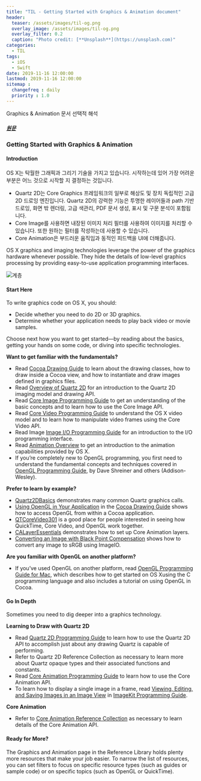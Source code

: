 ```yaml
---
title: "TIL - Getting Started with Graphics & Animation document"
header:
  teaser: /assets/images/til-og.png
  overlay_image: /assets/images/til-og.png
  overlay_filter: 0.2
  caption: "Photo credit: [**Unsplash**](https://unsplash.com)"
categories:
  - TIL
tags:
  - iOS
  - Swift
date: 2019-11-16 12:00:00
lastmod: 2019-11-16 12:00:00
sitemap :
  changefreq : daily
  priority : 1.0
---
```


Graphics & Animation 문서 선택적 해석

##### [원문](https://developer.apple.com/library/archive/referencelibrary/GettingStarted/GS_GraphicsImaging/_index.html)

### Getting Started with Graphics & Animation

#### Introduction

OS X는 탁월한 그래픽과 그리기 기술을 가지고 있습니다. 시작하는데 있어 가장 어려운 부분은 어느 것으로 시작할 지 결정하는 것입니다.

- Quartz 2D는 Core Graphics 프레임워크의 일부로 해상도 및 장치 독립적인 고급 2D 드로잉 엔진입니다. Quartz 2D의 강력한 기능은 투명한 레이어들과 path 기반 드로잉, 화면 밖 렌더링, 고급 색관리, PDF 문서 생성, 표시 및 구문 분석이 포함됩니다.
- Core Image를 사용하면 내장된 이미지 처리 필터를 사용하여 이미지를 처리할 수 있습니다. 또한 원하는 필터를 작성하는데 사용할 수 있습니다.
- Core Animation은 부드러운 움직임과 동적인 피드백을 UI에 더해줍니다.

OS X graphics and imaging technologies leverage the power of the graphics hardware whenever possible. They hide the details of low-level graphics processing by providing easy-to-use application programming interfaces.

![계층](https://developer.apple.com/library/archive/referencelibrary/GettingStarted/GS_GraphicsImaging/art/gs_graphics3_01.jpg)

#### Start Here

To write graphics code on OS X, you should:

- Decide whether you need to do 2D or 3D graphics.
- Determine whether your application needs to play back video or movie samples.

Choose next how you want to get started—by reading about the basics, getting your hands on some code, or diving into specific technologies.

**Want to get familiar with the fundamentals?**

- Read [Cocoa Drawing Guide](https://developer.apple.com/library/archive/documentation/Cocoa/Conceptual/CocoaDrawingGuide/Introduction/Introduction.html#//apple_ref/doc/uid/TP40003290) to learn about the drawing classes, how to draw inside a Cocoa view, and how to instantiate and draw images defined in graphics files.
- Read [Overview of Quartz 2D](https://developer.apple.com/library/archive/documentation/GraphicsImaging/Conceptual/drawingwithquartz2d/dq_overview/dq_overview.html#//apple_ref/doc/uid/TP30001066-CH202) for an introduction to the Quartz 2D imaging model and drawing API.
- Read [Core Image Programming Guide](https://developer.apple.com/library/archive/documentation/GraphicsImaging/Conceptual/CoreImaging/ci_intro/ci_intro.html#//apple_ref/doc/uid/TP30001185) to get an understanding of the basic concepts and to learn how to use the Core Image API.
- Read [Core Video Programming Guide](https://developer.apple.com/library/archive/documentation/GraphicsImaging/Conceptual/CoreVideo/CVProg_Intro/CVProg_Intro.html#//apple_ref/doc/uid/TP40001536) to understand the OS X video model and to learn how to manipulate video frames using the Core Video API.
- Read Image [Image I/O Programming Guide](https://developer.apple.com/library/archive/documentation/GraphicsImaging/Conceptual/ImageIOGuide/imageio_intro/ikpg_intro.html#//apple_ref/doc/uid/TP40005462) for an introduction to the I/O programming interface.
- Read [Animation Overview](https://developer.apple.com/library/archive/documentation/GraphicsImaging/Conceptual/Animation_Overview/Introduction/Introduction.html#//apple_ref/doc/uid/TP40004952) to get an introduction to the animation capabilities provided by OS X.
- If you’re completely new to OpenGL programming, you first need to understand the fundamental concepts and techniques covered in [OpenGL Programming Guide](http://www.opengl.org/documentation/red_book/), by Dave Shreiner and others (Addison-Wesley).

**Prefer to learn by example?**

- [Quartz2DBasics](https://developer.apple.com/library/archive/samplecode/Quartz2DBasics/Introduction/Intro.html#//apple_ref/doc/uid/DTS10003975) demonstrates many common Quartz graphics calls.
- [Using OpenGL in Your Application](https://developer.apple.com/library/archive/documentation/Cocoa/Conceptual/CocoaDrawingGuide/QuartzOpenGL/QuartzOpenGL.html#//apple_ref/doc/uid/TP40003290-CH211-BAAECJDJ) in the [Cocoa Drawing Guide](https://developer.apple.com/library/archive/documentation/Cocoa/Conceptual/CocoaDrawingGuide/Introduction/Introduction.html#//apple_ref/doc/uid/TP40003290) shows how to access OpenGL from within a Cocoa application.
- [QTCoreVideo301](https://developer.apple.com/library/archive/samplecode/QTCoreVideo301/Introduction/Intro.html#//apple_ref/doc/uid/DTS40007785) is a good place for people interested in seeing how QuickTime, Core Video, and OpenGL work together.
- [CALayerEssentials](https://developer.apple.com/library/archive/samplecode/CALayerEssentials/Introduction/Intro.html#//apple_ref/doc/uid/DTS40008029) demonstrates how to set up Core Animation layers.
- [Converting an Image with Black Point Compensation](https://developer.apple.com/library/archive/samplecode/convertImage/Introduction/Intro.html#//apple_ref/doc/uid/DTS40013498) shows how to convert any image to sRGB using ImageIO.

**Are you familiar with OpenGL on another platform?**

- If you’ve used OpenGL on another platform, read [OpenGL Programming Guide for Mac](https://developer.apple.com/library/archive/documentation/GraphicsImaging/Conceptual/OpenGL-MacProgGuide/opengl_intro/opengl_intro.html#//apple_ref/doc/uid/TP40001987), which describes how to get started on OS Xusing the C programming language and also includes a tutorial on using OpenGL in Cocoa.



#### Go In Depth

Sometimes you need to dig deeper into a graphics technology.

**Learning to Draw with Quartz 2D**

- Read [Quartz 2D Programming Guide](https://developer.apple.com/library/archive/documentation/GraphicsImaging/Conceptual/drawingwithquartz2d/Introduction/Introduction.html#//apple_ref/doc/uid/TP30001066) to learn how to use the Quartz 2D API to accomplish just about any drawing Quartz is capable of performing.
- Refer to Quartz 2D Reference Collection as necessary to learn more about Quartz opaque types and their associated functions and constants.
- Read [Core Animation Programming Guide](https://developer.apple.com/library/archive/documentation/Cocoa/Conceptual/CoreAnimation_guide/Introduction/Introduction.html#//apple_ref/doc/uid/TP40004514) to learn how to use the Core Animation API.
- To learn how to display a single image in a frame, read [Viewing, Editing, and Saving Images in an Image View](https://developer.apple.com/library/archive/documentation/GraphicsImaging/Conceptual/ImageKitProgrammingGuide/ImageViews/ImageViews.html#//apple_ref/doc/uid/TP40004907-CH4) in [ImageKit Programming Guide](https://developer.apple.com/library/archive/documentation/GraphicsImaging/Conceptual/ImageKitProgrammingGuide/Introduction/Introduction.html#//apple_ref/doc/uid/TP40004907).

**Core Animation**

- Refer to [Core Animation Reference Collection](https://developer.apple.com/documentation/quartzcore) as necessary to learn details of the Core Animation API.



#### Ready for More?

The Graphics and Animation page in the Reference Library holds plenty more resources that make your job easier. To narrow the list of resources, you can set filters to focus on specific resource types (such as guides or sample code) or on specific topics (such as OpenGL or QuickTime).



